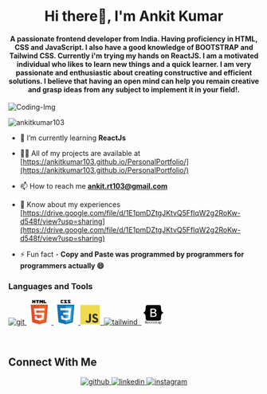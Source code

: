 <h1 align="center">Hi there👋, I'm Ankit Kumar</h1>
<h4 align="center">A passionate frontend developer from India. Having proficiency in HTML, CSS and JavaScript. I also have a good knowledge of BOOTSTRAP and Tailwind CSS. Currently i'm trying my hands on ReactJS. I am a motivated individual who likes to learn new things and a quick learner. I am very passionate and enthusiastic about creating constructive and efficient solutions. I believe that having an open mind can help you remain creative and grasp ideas from any subject to implement it in your field!.</h4>

<img align="right" alt="Coding-Img" width="550" src="https://camo.githubusercontent.com/97d0c0c4209208d8ec9573c7e213e05872a9f59b703868647b559b77af601cc6/68747470733a2f2f692e70696e696d672e636f6d2f6f726967696e616c732f65382f66342f35332f65386634353334363961336563393765636433353464663436356437333931332e676966">

</br>

<p align="left"> <img src="https://komarev.com/ghpvc/?username=ankitkumar103&label=Profile%20views&color=0e75b6&style=flat" alt="ankitkumar103" /> </p>

- 🌱 I’m currently learning **ReactJs**

- 👨‍💻 All of my projects are available at [https://ankitkumar103.github.io/PersonalPortfolio/](https://ankitkumar103.github.io/PersonalPortfolio/)

- 📫 How to reach me **ankit.rt103@gmail.com**

- 📄 Know about my experiences [https://drive.google.com/file/d/1E1pmDZtgJKtvQ5FflqW2g2RoKw-d548f/view?usp=sharing](https://drive.google.com/file/d/1E1pmDZtgJKtvQ5FflqW2g2RoKw-d548f/view?usp=sharing)

- ⚡ Fun fact - **Copy and Paste was programmed by programmers for programmers actually 😄**

<h3 align="left">Languages and Tools</h3>
<p align="left">
  <a href="https://git-scm.com/" target="_blank" rel="noreferrer"> <img src="https://www.vectorlogo.zone/logos/git-scm/git-scm-icon.svg" alt="git" width="40" height="40"/> </a>
    <a href="https://www.w3.org/html/" target="_blank" rel="noreferrer"> <img src="https://raw.githubusercontent.com/devicons/devicon/master/icons/html5/html5-original-wordmark.svg" alt="html5" width="50" height="50"/> </a>
    <a href="https://www.w3schools.com/css/" target="_blank" rel="noreferrer"> <img src="https://raw.githubusercontent.com/devicons/devicon/master/icons/css3/css3-original-wordmark.svg" alt="css3" width="50" height="50"/> </a>
    <a href="https://developer.mozilla.org/en-US/docs/Web/JavaScript" target="_blank" rel="noreferrer"><img src="https://raw.githubusercontent.com/devicons/devicon/master/icons/javascript/javascript-original.svg" alt="javascript" width="40" height="40"/> </a>
  <a href="https://tailwindcss.com/" target="_blank" rel="noreferrer"> &nbsp;<img src="https://www.vectorlogo.zone/logos/tailwindcss/tailwindcss-icon.svg" alt="tailwind" width="45" height="45"/> &nbsp;</a>
  <a href="https://getbootstrap.com" target="_blank" rel="noreferrer"> <img src="https://raw.githubusercontent.com/devicons/devicon/master/icons/bootstrap/bootstrap-plain-wordmark.svg" alt="bootstrap" width="40" height="40"/> </a>
</p>

</br>

## Connect With Me
<div align="center">
<a href="https://github.com/https://github.com/Ankitkumar103" target="_blank">
<img src=https://img.shields.io/badge/github-%2324292e.svg?&style=for-the-badge&logo=github&logoColor=white alt=github style="margin-bottom: 5px;" />
</a>
<a href="https://linkedin.com/in/https://www.linkedin.com/in/ankit-kumar-rajput/" target="_blank">
<img src=https://img.shields.io/badge/linkedin-%231E77B5.svg?&style=for-the-badge&logo=linkedin&logoColor=white alt=linkedin style="margin-bottom: 5px;" />
</a>
<a href="https://instagram.com/https://www.instagram.com/vicky_rajput_10/" target="_blank">
<img src=https://img.shields.io/badge/instagram-%23000000.svg?&style=for-the-badge&logo=instagram&logoColor=white alt=instagram style="margin-bottom: 5px;" />
</a>  
</div>
